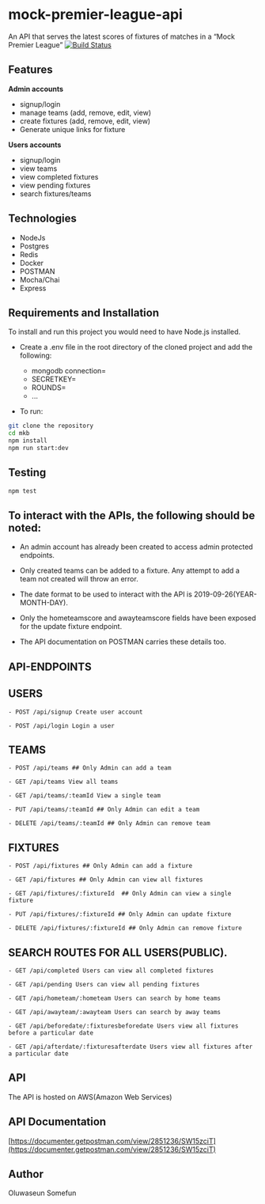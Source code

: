 # mock-premier-league-api
An API that serves the latest scores of fixtures of matches in a “Mock Premier League”
[![Build Status](https://travis-ci.com/danoseun/mkb.svg?branch=master)](https://travis-ci.com/danoseun/mkb)

## Features

**Admin accounts**
- signup/login
- manage teams (add, remove, edit, view)
- create fixtures (add, remove, edit, view)
- Generate unique links for fixture

**Users accounts**

- signup/login
- view teams
- view completed fixtures
- view pending fixtures
- search fixtures/teams

## Technologies

- NodeJs
- Postgres
- Redis
- Docker
- POSTMAN
- Mocha/Chai
- Express

## Requirements and Installation

To install and run this project you would need to have Node.js installed.

- Create a .env file in the root directory of the cloned project and add the following:
  - mongodb connection=
  - SECRETKEY=<JWT secret key>
  - ROUNDS=<Number of rounds to hash password>
  - ...

- To run:

```sh
git clone the repository
cd mkb
npm install
npm run start:dev
```

## Testing

```sh
npm test
```


## To interact with the APIs, the following should be noted:

  - An admin account has already been created to access admin protected endpoints.
  
  - Only created teams can be added to a fixture. Any attempt to add a team not created will throw an error.
  
  - The date format to be used to interact with the API is 2019-09-26(YEAR-MONTH-DAY).
  
  - Only the hometeamscore and awayteamscore fields have been exposed for the update fixture endpoint.
  
  - The API documentation on POSTMAN carries these details too.
  
## API-ENDPOINTS

   ## USERS
   
`- POST /api/signup Create user account`

`- POST /api/login Login a user`

   ## TEAMS

`- POST /api/teams ## Only Admin can add a team`

`- GET /api/teams View all teams`

`- GET /api/teams/:teamId View a single team`

`- PUT /api/teams/:teamId ## Only Admin can edit a team`

`- DELETE /api/teams/:teamId ## Only Admin can remove team`

   ## FIXTURES

`- POST /api/fixtures ## Only Admin can add a fixture`

`- GET /api/fixtures ## Only Admin can view all fixtures`

`- GET /api/fixtures/:fixtureId  ## Only Admin can view a single fixture`

`- PUT /api/fixtures/:fixtureId ## Only Admin can update fixture`

`- DELETE /api/fixtures/:fixtureId ## Only Admin can remove fixture`

   ## SEARCH ROUTES FOR ALL USERS(PUBLIC).
   
   `- GET /api/completed Users can view all completed fixtures`
   
   `- GET /api/pending Users can view all pending fixtures`
    
   `- GET /api/hometeam/:hometeam Users can search by home teams`
   
   `- GET /api/awayteam/:awayteam Users can search by away teams`
   
   `- GET /api/beforedate/:fixturesbeforedate Users view all fixtures before a particular date`
   
   `- GET /api/afterdate/:fixturesafterdate Users view all fixtures after a particular date`
   

## API

The API is hosted on AWS(Amazon Web Services)

## API Documentation

[https://documenter.getpostman.com/view/2851236/SW15zciT](https://documenter.getpostman.com/view/2851236/SW15zciT)

## Author

Oluwaseun Somefun